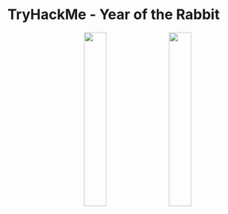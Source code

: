# **TryHackMe - Year of the Rabbit**

<p align=center><img src="https://assets.tryhackme.com/img/logo/tryhackme_logo_full.svg" width=30% hspace="20"/><img src="https://imgur.com/LmK6uGc.png" width=30%/>
